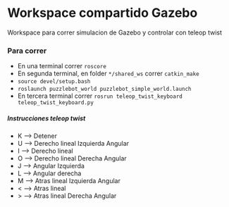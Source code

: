 # Workspace compartido Gazebo
Workspace para correr simulacion de Gazebo y controlar con teleop twist

### Para correr
* En una terminal correr ```roscore```
* En segunda terminal, en folder ```*/shared_ws``` correr ```catkin_make```
* ```source devel/setup.bash```
* ```roslaunch puzzlebot_world puzzlebot_simple_world.launch```
* En tercera terminal correr ```rosrun teleop_twist_keyboard teleop_twist_keyboard.py```

##### Instrucciones teleop twist
* K --> Detener
* U --> Derecho lineal Izquierda Angular
* I --> Derecho lineal
* O --> Derecho lineal Derecha Angular
* J --> Angular Izquierda
* L --> Angular derecha
* M --> Atras lineal Izquierda Angular
* < --> Atras lineal
* \> --> Atras lineal Derecha Angular